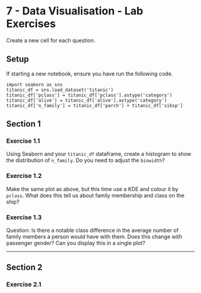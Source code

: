 # 7 - Data Visualisation - Lab Exercises
Create a new cell for each question.

## Setup
If starting a new notebook, ensure you have run the following code.
```
import seaborn as sns
titanic_df = sns.load_dataset('titanic')
titanic_df['pclass'] = titanic_df['pclass'].astype('category')
titanic_df['alive'] = titanic_df['alive'].astype('category')
titanic_df['n_family'] = titanic_df['parch'] + titanic_df['sibsp']

```

## Section 1
### Exercise 1.1
Using Seaborn and your `titanic_df` dataframe, create a histogram to show the distribution of `n_family`. Do you need to adjust the `binwidth`?

### Exercise 1.2
Make the same plot as above, but this time use a KDE and colour it by `pclass`. What does this tell us about family membership and class on the ship?

### Exercise 1.3
Question: Is there a notable class difference in the average number of family members a person would have with them. Does this change with passenger gender? Can you display this in a single plot?

---

## Section 2
### Exercise 2.1



